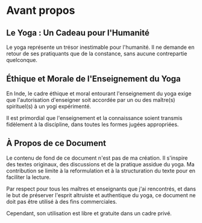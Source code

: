 # Avant propos

## Le Yoga : Un Cadeau pour l'Humanité

Le yoga représente un trésor inestimable pour l'humanité. Il ne demande en retour de ses pratiquants que de la constance, sans aucune contrepartie quelconque.

## Éthique et Morale de l'Enseignement du Yoga

En Inde, le cadre éthique et moral entourant l'enseignement du yoga exige que l'autorisation d'enseigner soit accordée par un ou des maître(s) spirituel(s) à un yogi expérimenté.

Il est primordial que l'enseignement et la connaissance soient transmis fidèlement à la discipline, dans toutes les formes jugées appropriées.

## À Propos de ce Document

Le contenu de fond de ce document n'est pas de ma création. Il s'inspire des textes originaux, des discussions et de la pratique assidue du yoga. Ma contribution se limite à la reformulation et à la structuration du texte pour en faciliter la lecture.

Par respect pour tous les maîtres et enseignants que j'ai rencontrés, et dans le but de préserver l'esprit altruiste et authentique du yoga, ce document ne doit pas être utilisé à des fins commerciales.

Cependant, son utilisation est libre et gratuite dans un cadre privé.
